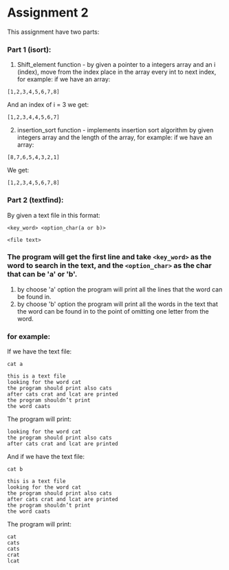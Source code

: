 # Assignment 2

This assignment have two parts:

### Part 1 (isort):

1. Shift_element function - by given a pointer to a integers array and an i (index), move from the index place in the array every int to next index, for example:
if we have an array:
```
[1,2,3,4,5,6,7,8]
```

And an index of i = 3
we get:

```
[1,2,3,4,4,5,6,7]
```

2. insertion_sort function - implements insertion sort algorithm by given integers array and the length of the array, for example:
if we have an array:
```
[8,7,6,5,4,3,2,1]
```

We get:

```
[1,2,3,4,5,6,7,8]
```

### Part 2 (textfind):

By given a text file in this format:

```
<key_word> <option_char(a or b)>

<file text>
```

### The program will get the first line and take ```<key_word>``` as the word to search in the text, and the ```<option_char>``` as the char that can be 'a' or 'b'.

1. by choose 'a' option the program will print all the lines that the word can be found in.
2. by choose 'b' option the program will print all the words in the text that the word can be found in to the point of omitting one letter from the word.

### for example:

If we have the text file:

```
cat a

this is a text file
looking for the word cat
the program should print also cats
after cats crat and lcat are printed
the program shouldn’t print
the word caats
```

The program will print:

```
looking for the word cat
the program should print also cats
after cats crat and lcat are printed
```

And if we have the text file:

```
cat b

this is a text file
looking for the word cat
the program should print also cats
after cats crat and lcat are printed
the program shouldn’t print
the word caats
```

The program will print:

```
cat
cats
cats
crat
lcat
```